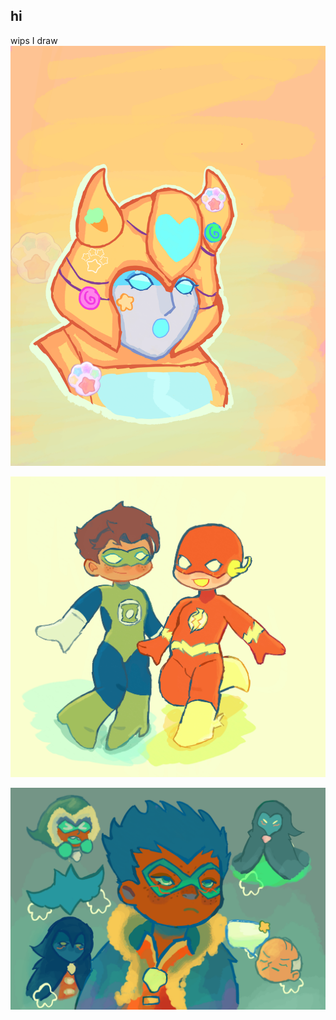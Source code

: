 ## hi

wips
I draw
![alt text](Untitled42_20250816162004.png)

![alt text](https://github.com/Wallywestz/Wallywestz/blob/86d2d700fcc56079ca3705c72397e376a0cba488/Untitled58_Restored_20250816133940.png)

![alt text](https://github.com/Wallywestz/Wallywestz/blob/86d2d700fcc56079ca3705c72397e376a0cba488/Untitled74_20250914073234.png)
